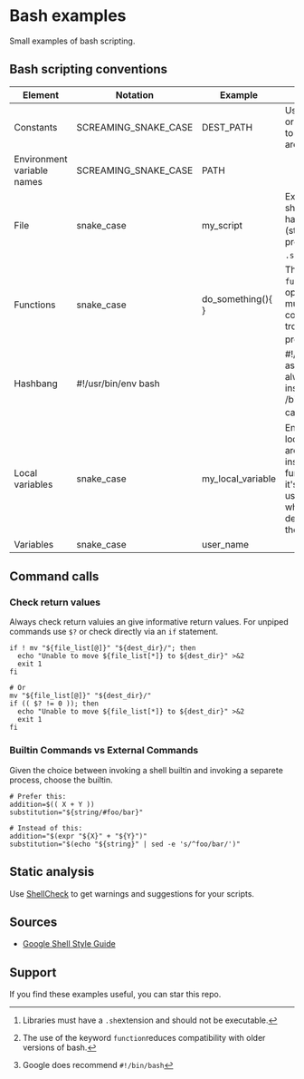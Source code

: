# Bash examples

Small examples of bash scripting.

## Bash scripting conventions

| Element                    |Notation              |Example            |Notes                                                                                                                    |
|----------------------------|----------------------|-------------------|-------------------------------------------------------------------------------------------------------------------------|
| Constants                  | SCREAMING_SNAKE_CASE | DEST_PATH         | Use `readonly` or `declare -r` to ensure they are readonly.                                                             |
| Environment variable names | SCREAMING_SNAKE_CASE | PATH              |                                                                                                                         |
| File                       | snake_case           | my_script         | Executables should not have extension (strongly preferred) or a `.sh` extension.[^1]                                    |
| Functions                  | snake_case           | do_something(){ } | The keyword `function` it's optional, but must be used consistently troughout a project.[^2]                            |
| Hashbang                   | #!/usr/bin/env bash  |                   | #!/usr/bin/bash asumes it's always installed in /bin, which can cause issues.[^3]                                       |
| Local variables            | snake_case           | my_local_variable | Ensure that local variables are only seen inside a function and it's children by using `local` when declaring them.     |
| Variables                  | snake_case           | user_name         |                                                                                                                         |

## Command calls

### Check  return values

Always check return valuies an give informative return values.
For unpiped commands use `$?` or check directly via an `if` statement.

```shell
if ! mv "${file_list[@]}" "${dest_dir}/"; then
  echo "Unable to move ${file_list[*]} to ${dest_dir}" >&2
  exit 1
fi

# Or
mv "${file_list[@]}" "${dest_dir}/"
if (( $? != 0 )); then
  echo "Unable to move ${file_list[*]} to ${dest_dir}" >&2
  exit 1
fi
```

### Builtin Commands vs External Commands

Given the choice between invoking a shell builtin and invoking a separete process, choose the builtin.

```shell
# Prefer this:
addition=$(( X + Y ))
substitution="${string/#foo/bar}"

# Instead of this:
addition="$(expr "${X}" + "${Y}")"
substitution="$(echo "${string}" | sed -e 's/^foo/bar/')"
```

## Static analysis

Use [ShellCheck](https://github.com/koalaman/shellcheck) to get warnings and suggestions for your scripts.

## Sources

* [Google Shell Style Guide](https://google.github.io/styleguide/shellguide.html)

[^1]: Libraries must have a `.sh`extension and should not be executable.
[^2]: The use of the keyword `function`reduces compatibility with older versions of bash.
[^3]: Google does recommend `#!/bin/bash`

## Support

If you find these examples useful, you can star this repo.
